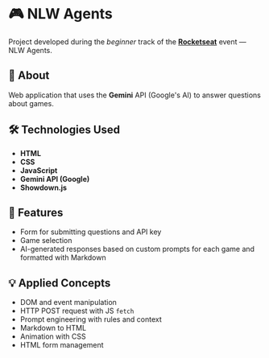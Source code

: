 # 🎮 NLW Agents 

Project developed during the *beginner* track of the **[Rocketseat](https://rocketseat.com.br)** event — NLW Agents.

## 📌 About

Web application that uses the **Gemini** API (Google's AI) to answer questions about games.

## 🛠️ Technologies Used

- **HTML**
- **CSS**
- **JavaScript**
- **Gemini API (Google)**
- **Showdown.js**

## 📂 Features

- Form for submitting questions and API key
- Game selection
- AI-generated responses based on custom prompts for each game and formatted with Markdown

## 💡 Applied Concepts

- DOM and event manipulation
- HTTP POST request with JS `fetch`
- Prompt engineering with rules and context
- Markdown to HTML
- Animation with CSS
- HTML form management